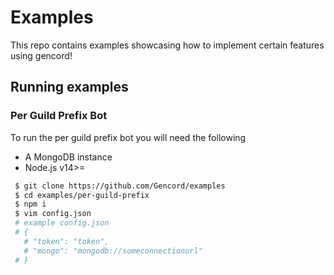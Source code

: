 # Examples

<p>This repo contains examples showcasing how to implement certain features using gencord!</p>

## Running examples

### Per Guild Prefix Bot

To run the per guild prefix bot you will need the following

- A MongoDB instance
- Node.js v14>=

```bash
 $ git clone https://github.com/Gencord/examples
 $ cd examples/per-guild-prefix
 $ npm i
 $ vim config.json
 # example config.json
 # {
   # "token": "token",
   # "mongo": "mongodb://someconnectionurl"
 # }
```
